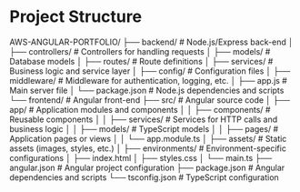 # Project Structure

AWS-ANGULAR-PORTFOLIO/
├── backend/                # Node.js/Express back-end
│   ├── controllers/        # Controllers for handling requests
│   ├── models/             # Database models
│   ├── routes/             # Route definitions
│   ├── services/           # Business logic and service layer
│   ├── config/             # Configuration files
│   ├── middleware/         # Middleware for authentication, logging, etc.
│   ├── app.js              # Main server file
│   └── package.json        # Node.js dependencies and scripts
└── frontend/               # Angular front-end
    ├── src/                # Angular source code
    │   ├── app/            # Application modules and components
    │   │   ├── components/ # Reusable components
    │   │   ├── services/   # Services for HTTP calls and business logic
    │   │   ├── models/     # TypeScript models
    │   │   ├── pages/      # Application pages or views
    │   │   └── app.module.ts
    │   ├── assets/         # Static assets (images, styles, etc.)
    │   ├── environments/   # Environment-specific configurations
    │   ├── index.html
    │   ├── styles.css
    │   └── main.ts
    ├── angular.json        # Angular project configuration
    ├── package.json        # Angular dependencies and scripts
    └── tsconfig.json       # TypeScript configuration

